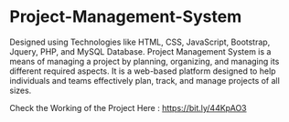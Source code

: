 # Project-Management-System
Designed using Technologies like HTML, CSS, JavaScript, Bootstrap, Jquery, PHP, and MySQL Database. Project Management System is a means of managing a project by planning, organizing, and managing its different required aspects. It  is a web-based platform designed to help individuals and teams effectively plan, track, and manage projects of all sizes.

Check the Working of the Project Here : https://bit.ly/44KpAO3
